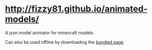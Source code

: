 
# http://fizzy81.github.io/animated-models/
A json model animator for minecraft models.

Can also be used offline by downloading the [bundled page](http://download1511.mediafire.com/67j1cm6ar11g/db04dsx7jowk80b/Model+Animator+-+Fizzy.html)
